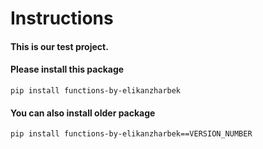 # Instructions 

#### This is our test project. 
#### Please install this package 
```
pip install functions-by-elikanzharbek
```

#### You can also install older  package 
```
pip install functions-by-elikanzharbek==VERSION_NUMBER
```
